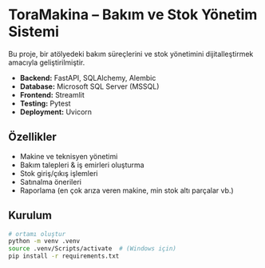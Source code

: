# ToraMakina – Bakım ve Stok Yönetim Sistemi

Bu proje, bir atölyedeki bakım süreçlerini ve stok yönetimini dijitalleştirmek amacıyla geliştirilmiştir.

- **Backend:** FastAPI, SQLAlchemy, Alembic  
- **Database:** Microsoft SQL Server (MSSQL)  
- **Frontend:** Streamlit  
- **Testing:** Pytest  
- **Deployment:** Uvicorn  

##  Özellikler
- Makine ve teknisyen yönetimi  
- Bakım talepleri & iş emirleri oluşturma  
- Stok giriş/çıkış işlemleri  
- Satınalma önerileri  
- Raporlama (en çok arıza veren makine, min stok altı parçalar vb.)

## Kurulum
```bash
# ortamı oluştur
python -m venv .venv
source .venv/Scripts/activate  # (Windows için)
pip install -r requirements.txt
